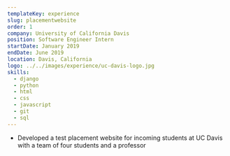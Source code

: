 ```yaml
---
templateKey: experience
slug: placementwebsite
order: 1
company: University of California Davis
position: Software Engineer Intern
startDate: January 2019
endDate: June 2019
location: Davis, California
logo: ../../images/experience/uc-davis-logo.jpg
skills:
  - django
  - python
  - html
  - css
  - javascript
  - git
  - sql
---
```


- Developed a test placement website for incoming students at UC Davis with a team of four students and a professor
